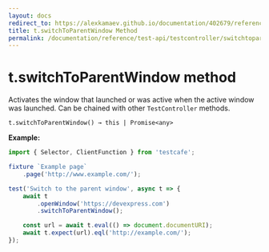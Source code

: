 ```yaml
---
layout: docs
redirect_to: https://alexkamaev.github.io/documentation/402679/reference/test-api/testcontroller/switchtoparentwindow
title: t.switchToParentWindow Method
permalink: /documentation/reference/test-api/testcontroller/switchtoparentwindow.html
---
```


# t.switchToParentWindow method

Activates the window that launched or was active when the active window was launched. Can be chained with other `TestController` methods.

```text
t.switchToParentWindow() → this | Promise<any>
```

**Example:**

```js
import { Selector, ClientFunction } from 'testcafe';

fixture `Example page`
    .page('http://www.example.com/');

test('Switch to the parent window', async t => {
    await t
        .openWindow('https://devexpress.com')
        .switchToParentWindow();

    const url = await t.eval(() => document.documentURI);
    await t.expect(url).eql('http://example.com/');
});
```
